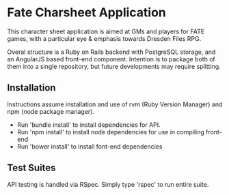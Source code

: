 # Fate Charsheet Application

This character sheet application is aimed at GMs and players for FATE games, with a particular eye & emphasis towards Dresden Files RPG.

Overal structure is a Ruby on Rails backend with PostgreSQL storage, and an AngularJS based front-end component.  Intention is to package both of them into a single repository, but future developments may require splitting.

## Installation

Instructions assume installation and use of rvm (Ruby Version Manager) and npm (node package manager).

* Run 'bundle install' to install dependencies for API.
* Run 'npm install' to install node dependencies for use in compiling front-end
* Run 'bower install' to install font-end dependencies

## Test Suites

API testing is handled via RSpec.  Simply type 'rspec' to run entire suite.